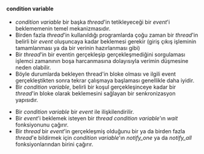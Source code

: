 #### condition variable

- _condition variable_ bir başka _thread_'in tetikleyeceği bir _event_'i beklememenin temel mekanizmasıdır. 
- Birden fazla _thread_'in kullanıldığı programlarda çoğu zaman bir _thread_'in belirli bir _event_ oluşuncaya kadar beklemesi gerekir (giriş çıkış işleminin tamamlanması ya da bir verinin hazırlanması gibi)
- Bir _thread_'in bir eventin gerçekleşip gerçekleşmediğini sorgulaması işlemci zamanının boşa harcanmasına dolayısıyla verimin düşmesine neden olabilir.
- Böyle durumlarda bekleyen thread'in bloke olması ve ilgili event gerçekleştikten sonra tekrar çalışmaya başlaması genellikle daha iyidir.
- Bir _condition variable_, belirli bir koşul gerçekleşinceye kadar bir _thread_'in bloke olarak beklemesini sağlayan bir senkronizasyon yapısıdır.
+ Bir _condition variable_ bir _event_ ile ilişkilendirilir.
+ Bir _event_'i beklemek isteyen bir _thread_ _condition variable_'ın _wait_ fonksiyonunu çağırır. 
+ Bir _thread_ bir _event_'in gerçekleşmiş olduğunu bir ya da birden fazla _thread_'e bildirmek için _condition variable_'ın _notify_one_ ya da _notify_all_ fonksiyonlarından birini çağırır. 

